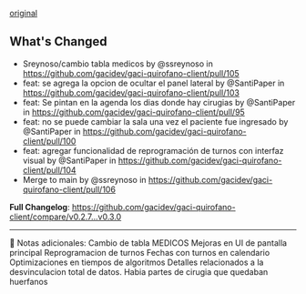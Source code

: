 [original](https://github.com/gacidev/gaci-quirofano-client/releases/tag/v0.3.0)

## What's Changed
* Sreynoso/cambio tabla medicos by @ssreynoso in https://github.com/gacidev/gaci-quirofano-client/pull/105
* feat: se agrega la opcion de ocultar el panel lateral by @SantiPaper in https://github.com/gacidev/gaci-quirofano-client/pull/103
* feat: Se pintan en la agenda los dias donde hay cirugias by @SantiPaper in https://github.com/gacidev/gaci-quirofano-client/pull/95
* feat: no se puede cambiar la sala una vez el paciente fue ingresado by @SantiPaper in https://github.com/gacidev/gaci-quirofano-client/pull/100
* feat: agregar funcionalidad de reprogramación de turnos con interfaz visual by @SantiPaper in https://github.com/gacidev/gaci-quirofano-client/pull/104
* Merge to main by @ssreynoso in https://github.com/gacidev/gaci-quirofano-client/pull/106


**Full Changelog**: https://github.com/gacidev/gaci-quirofano-client/compare/v0.2.7...v0.3.0

---

📝 Notas adicionales:
Cambio de tabla MEDICOS
Mejoras en UI de pantalla principal
Reprogramacion de turnos
Fechas con turnos en calendario
Optimizaciones en tiempos de algoritmos
Detalles relacionados a la desvinculacion total de datos. Habia partes de cirugia que quedaban huerfanos